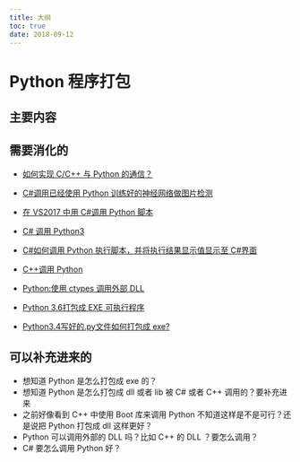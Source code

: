 ```yaml
---
title: 大纲
toc: true
date: 2018-09-12
---
```

# Python 程序打包


## 主要内容




## 需要消化的

- [如何实现 C/C++ 与 Python 的通信？](https://www.zhihu.com/question/23003213)
- [C#调用已经使用 Python 训练好的神经网络做图片检测](https://blog.csdn.net/LIU_CQUPT/article/details/78739009)
- [在 VS2017 中用 C#调用 Python 脚本](https://blog.csdn.net/SHAO_96822/article/details/79177911)
- [C# 调用 Python3](https://blog.csdn.net/aa13058219642/article/details/79007695)
- [C#如何调用 Python 执行脚本，并将执行结果显示值显示至 C#界面](https://blog.csdn.net/cw19901024/article/details/73526402)
- [C++调用 Python](https://www.jianshu.com/p/74dfdf130bf7)

- [Python:使用 ctypes 调用外部 DLL](https://my.oschina.net/zhengyijie/blog/36515)

- [Python 3.6打包成 EXE 可执行程序](https://blog.csdn.net/zt_xcyk/article/details/73786659)
- [Python3.4写好的.py文件如何打包成 exe?](https://www.zhihu.com/question/31784262)



## 可以补充进来的

- 想知道 Python 是怎么打包成 exe 的？
- 想知道 Python 是怎么打包成 dll 或者 lib 被 C# 或者 C++ 调用的？要补充进来
- 之前好像看到 C++ 中使用 Boot 库来调用 Python 不知道这样是不是可行？还是说把 Python 打包成 dll 这样更好？
- Python 可以调用外部的 DLL 吗？比如 C++ 的 DLL ？要怎么调用？
- C# 要怎么调用 Python 好？
